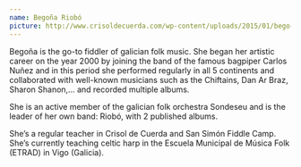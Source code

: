 ```yaml
---
name: Begoña Riobó
picture: http://www.crisoldecuerda.com/wp-content/uploads/2015/01/bego-nav.jpg
---
```


Begoña is the go-to fiddler of galician folk music. She began her artistic career on the year 2000 by joining the band of the famous bagpiper Carlos Nuñez and in this period she performed regularly in all 5 continents and collaborated with well-known musicians such as the Chiftains, Dan Ar Braz, Sharon Shanon,… and recorded multiple albums.

She is an active member of the galician folk orchestra Sondeseu and is the leader of her own band: Riobó, with 2 published albums.

She’s a regular teacher in Crisol de Cuerda and San Simón Fiddle Camp. She’s currently teaching celtic harp in the Escuela Municipal de Música Folk (ETRAD) in Vigo (Galicia).
